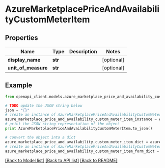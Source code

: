 # AzureMarketplacePriceAndAvailabilityCustomMeterItem


## Properties
Name | Type | Description | Notes
------------ | ------------- | ------------- | -------------
**display_name** | **str** |  | [optional] 
**unit_of_measure** | **str** |  | [optional] 

## Example

```python
from openapi_client.models.azure_marketplace_price_and_availability_custom_meter_item import AzureMarketplacePriceAndAvailabilityCustomMeterItem

# TODO update the JSON string below
json = "{}"
# create an instance of AzureMarketplacePriceAndAvailabilityCustomMeterItem from a JSON string
azure_marketplace_price_and_availability_custom_meter_item_instance = AzureMarketplacePriceAndAvailabilityCustomMeterItem.from_json(json)
# print the JSON string representation of the object
print AzureMarketplacePriceAndAvailabilityCustomMeterItem.to_json()

# convert the object into a dict
azure_marketplace_price_and_availability_custom_meter_item_dict = azure_marketplace_price_and_availability_custom_meter_item_instance.to_dict()
# create an instance of AzureMarketplacePriceAndAvailabilityCustomMeterItem from a dict
azure_marketplace_price_and_availability_custom_meter_item_form_dict = azure_marketplace_price_and_availability_custom_meter_item.from_dict(azure_marketplace_price_and_availability_custom_meter_item_dict)
```
[[Back to Model list]](../README.md#documentation-for-models) [[Back to API list]](../README.md#documentation-for-api-endpoints) [[Back to README]](../README.md)



